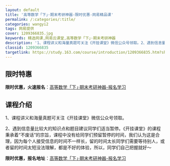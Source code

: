 ```yaml
---
layout: default
title: '高等数学「下」·期末考研神器-限时优惠-网易精品课'
permalink: /:categories/:title/
categories: wangyi2
tags: 网易提供
cover: 1209366835.jpg
keywords: 精选网课,网易云课堂,高等数学「下」·期末考研神器
description: '1、课程讲义和海量真题可关注《开挂课堂》微信公众号领取。2、遇到信息量比较大的知识点和题目建议同学们适当暂停。《开挂课堂'
classid: 1209366835
targetlink: https://study.163.com/course/introduction/1209366835.htm?share=1&shareId=1025206652&utm_campaign=share&utm_medium=iphoneShare&utm_source=&utm_u=1025206652
---
```


## 限时特惠

**限时优惠，火速报名**：[高等数学「下」·期末考研神器-报名学习](https://study.163.com/course/introduction/1209366835.htm?share=1&shareId=1025206652&utm_campaign=share&utm_medium=iphoneShare&utm_source=&utm_u=1025206652)

## 课程介绍

1、课程讲义和海量真题可关注《开挂课堂》微信公众号领取。



2、遇到信息量比较大的知识点和题目建议同学们适当暂停。《开挂课堂》的课程秉承着“不废话”的宗旨，课程中没有给同学们预留暂停的时间，我们认为这是合理，因为每个人接受信息的时间不一样长，留的时间太长同学们需要等待别人，或者留的时间太短没法理解，都是不好的体验，所以，同学们自己把握就好～

**限时优惠，报名地址**：[高等数学「下」·期末考研神器-报名学习](https://study.163.com/course/introduction/1209366835.htm?share=1&shareId=1025206652&utm_campaign=share&utm_medium=iphoneShare&utm_source=&utm_u=1025206652)


